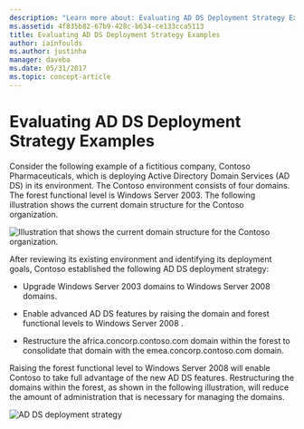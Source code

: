 ```yaml
---
description: "Learn more about: Evaluating AD DS Deployment Strategy Examples"
ms.assetid: 4f835b82-67b9-428c-b634-ce133cca5113
title: Evaluating AD DS Deployment Strategy Examples
author: iainfoulds
ms.author: justinha
manager: daveba
ms.date: 05/31/2017
ms.topic: concept-article
---
```


# Evaluating AD DS Deployment Strategy Examples

Consider the following example of a fictitious company, Contoso Pharmaceuticals, which is deploying Active Directory Domain Services (AD DS) in its environment. The Contoso environment consists of four domains. The forest functional level is Windows Server 2003. The following illustration shows the current domain structure for the Contoso organization.

![Illustration that shows the current domain structure for the Contoso organization.](media/Evaluating-AD-DS-Deployment-Strategy-Examples/3dd79e00-48f8-4927-989c-c55a79caf1be.gif)

After reviewing its existing environment and identifying its deployment goals, Contoso established the following AD DS deployment strategy:

-   Upgrade Windows Server 2003 domains to  Windows Server 2008  domains.

-   Enable advanced AD DS features by raising the domain and forest functional levels to  Windows Server 2008 .

-   Restructure the africa.concorp.contoso.com domain within the forest to consolidate that domain with the emea.concorp.contoso.com domain.

Raising the forest functional level to Windows Server 2008 will enable Contoso to take full advantage of the new AD DS features. Restructuring the domains within the forest, as shown in the following illustration, will reduce the amount of administration that is necessary for managing the domains.

![AD DS deployment strategy](media/Evaluating-AD-DS-Deployment-Strategy-Examples/1c061755-413d-452d-b121-6910f8555327.gif)



